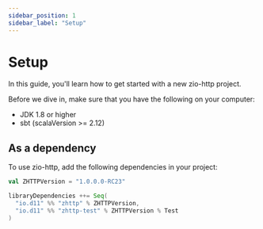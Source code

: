 ```yaml
---
sidebar_position: 1
sidebar_label: "Setup"
---
```


# Setup

In this guide, you'll learn how to get started with a new zio-http project.

Before we dive in, make sure that you have the following on your computer:

* JDK 1.8 or higher
* sbt (scalaVersion >= 2.12)

## As a dependency

To use zio-http, add the following dependencies in your project:

```scala
val ZHTTPVersion = "1.0.0.0-RC23"

libraryDependencies ++= Seq(
  "io.d11" %% "zhttp" % ZHTTPVersion,
  "io.d11" %% "zhttp-test" % ZHTTPVersion % Test
)
```
